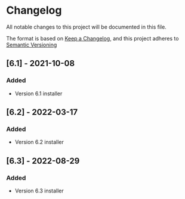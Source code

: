 # Changelog

All notable changes to this project will be documented in this file.

The format is based on [Keep a Changelog](https://keepachangelog.com/en/1.0.0/),
and this project adheres to [Semantic Versioning](https://semver.org/spec/v2.0.0.html)

## [6.1] - 2021-10-08

### Added

- Version 6.1 installer

## [6.2] - 2022-03-17

### Added

- Version 6.2 installer

## [6.3] - 2022-08-29

### Added

- Version 6.3 installer